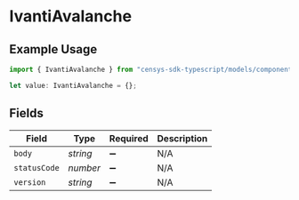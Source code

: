 # IvantiAvalanche

## Example Usage

```typescript
import { IvantiAvalanche } from "censys-sdk-typescript/models/components";

let value: IvantiAvalanche = {};
```

## Fields

| Field              | Type               | Required           | Description        |
| ------------------ | ------------------ | ------------------ | ------------------ |
| `body`             | *string*           | :heavy_minus_sign: | N/A                |
| `statusCode`       | *number*           | :heavy_minus_sign: | N/A                |
| `version`          | *string*           | :heavy_minus_sign: | N/A                |
